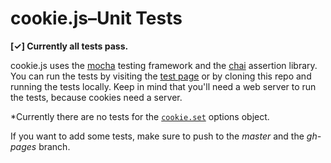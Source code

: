 # cookie.js–Unit Tests
**[✓] Currently all tests pass.**

cookie.js uses the [mocha](http://visionmedia.github.com/mocha) testing framework and the [chai](http://chaijs.com) assertion library. You can run the tests by visiting the [test page](http://js-coder.github.com/cookie.js/tests/) or by cloning this repo and running the tests
locally. Keep in mind that you'll need a web server to run the tests, because cookies need a server.

*Currently there are no tests for the [`cookie.set`](https://github.com/js-coder/cookie.js#cookieset) options object.

If you want to add some tests, make sure to push to the *master* and the *gh-pages* branch.
